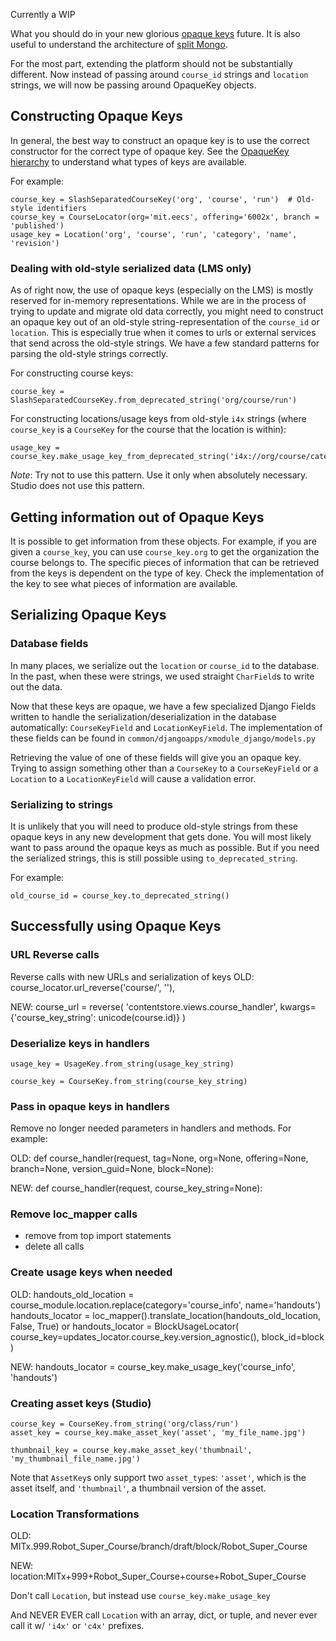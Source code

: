 Currently a WIP

What you should do in your new glorious [opaque keys](https://github.com/edx/edx-platform/wiki/Opaque-Keys) future. It is also useful to understand the architecture of [split Mongo](https://github.com/edx/edx-platform/wiki/Split:-the-versioning,-structure-saving-DAO).

For the most part, extending the platform should not be substantially different. Now instead of passing around `course_id` strings and `location` strings, we will now be passing around OpaqueKey objects.

## Constructing Opaque Keys

In general, the best way to construct an opaque key is to use the correct constructor for the correct type of opaque key. See the [OpaqueKey hierarchy](https://github.com/edx/edx-platform/wiki/Opaque-Keys#opaquekey-hierarchy) to understand what types of keys are available.

For example:
```
course_key = SlashSeparatedCourseKey('org', 'course', 'run')  # Old-style identifiers
course_key = CourseLocator(org='mit.eecs', offering='6002x', branch = 'published')
usage_key = Location('org', 'course', 'run', 'category', 'name', 'revision')
```

### Dealing with old-style serialized data (LMS only)

As of right now, the use of opaque keys (especially on the LMS) is mostly reserved for in-memory representations. While we are in the process of trying to update and migrate old data correctly, you might need to construct an opaque key out of an old-style string-representation of the `course_id` or `location`. This is especially true when it comes to urls or external services that send across the old-style strings. We have a few standard patterns for parsing the old-style strings correctly.

For constructing course keys:
```
course_key = SlashSeparatedCourseKey.from_deprecated_string('org/course/run')
```

For constructing locations/usage keys from old-style `i4x` strings (where `course_key` is a `CourseKey` for the course that the location is within):
```
usage_key = course_key.make_usage_key_from_deprecated_string('i4x://org/course/category/name')
```

*Note*: Try not to use this pattern. Use it only when absolutely necessary. Studio does not use this pattern.

## Getting information out of Opaque Keys

It is possible to get information from these objects. For example, if you are given a `course_key`, you can use `course_key.org` to get the organization the course belongs to. The specific pieces of information that can be retrieved from the keys is dependent on the type of key. Check the implementation of the key to see what pieces of information are available.

## Serializing Opaque Keys

### Database fields
In many places, we serialize out the `location` or `course_id` to the database. In the past, when these were strings, we used straight `CharField`s to write out the data.

Now that these keys are opaque, we have a few specialized Django Fields written to handle the serialization/deserialization in the database automatically: `CourseKeyField` and `LocationKeyField`. The implementation of these fields can be found in `common/djangoapps/xmodule_django/models.py`

Retrieving the value of one of these fields will give you an opaque key. Trying to assign something other than a `CourseKey` to a `CourseKeyField` or a `Location` to a `LocationKeyField` will cause a validation error.

### Serializing to strings
It is unlikely that you will need to produce old-style strings from these opaque keys in any new development that gets done. You will most likely want to pass around the opaque keys as much as possible. But if you need the serialized strings, this is still possible using `to_deprecated_string`.

For example:
```
old_course_id = course_key.to_deprecated_string()
```

## Successfully using Opaque Keys

### URL Reverse calls
Reverse calls with new URLs and serialization of keys
OLD:
    course_locator.url_reverse('course/', ''),

NEW:
    course_url = reverse(
         'contentstore.views.course_handler',
         kwargs={'course_key_string': unicode(course.id)}
    )

### Deserialize keys in handlers
    usage_key = UsageKey.from_string(usage_key_string)

    course_key = CourseKey.from_string(course_key_string)

### Pass in opaque keys in handlers
Remove no longer needed parameters in handlers and methods.  For example:

OLD:
    def course_handler(request, tag=None, org=None, offering=None, branch=None, version_guid=None, block=None):

NEW:
    def course_handler(request, course_key_string=None):

### Remove loc_mapper calls
* remove from top import statements
* delete all calls

### Create usage keys when needed
OLD:
    handouts_old_location = course_module.location.replace(category='course_info', name='handouts')
    handouts_locator = loc_mapper().translate_location(handouts_old_location, False, True)
or
    handouts_locator = BlockUsageLocator(
          course_key=updates_locator.course_key.version_agnostic(), block_id=block
    )

NEW:
    handouts_locator = course_key.make_usage_key('course_info', 'handouts')

### Creating asset keys (Studio)

    course_key = CourseKey.from_string('org/class/run')
    asset_key = course_key.make_asset_key('asset', 'my_file_name.jpg')

    thumbnail_key = course_key.make_asset_key('thumbnail', 'my_thumbnail_file_name.jpg')

Note that `AssetKey`s only support two `asset_type`s: `'asset'`, which is the asset itself, and `'thumbnail'`, a thumbnail version of the asset.

### Location Transformations

OLD: 
    MITx.999.Robot_Super_Course/branch/draft/block/Robot_Super_Course

NEW: 
    location:MITx+999+Robot_Super_Course+course+Robot_Super_Course
 
Don't call `Location`, but instead use `course_key.make_usage_key`

And NEVER EVER call `Location` with an array, dict, or tuple, and never ever call it w/ `'i4x'` or `'c4x'` prefixes.
